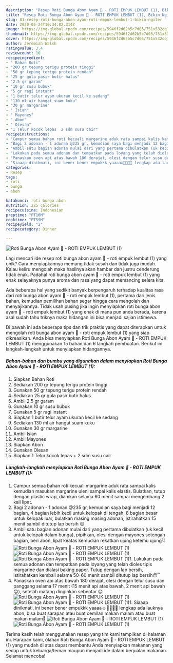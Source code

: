 ```yaml
---
description: "Resep Roti Bunga Abon Ayam 🌸 - ROTI EMPUK LEMBUT (1), Bikin Ngiler"
title: "Resep Roti Bunga Abon Ayam 🌸 - ROTI EMPUK LEMBUT (1), Bikin Ngiler"
slug: 81-resep-roti-bunga-abon-ayam-roti-empuk-lembut-1-bikin-ngiler
date: 2020-05-24T10:34:02.314Z
image: https://img-global.cpcdn.com/recipes/5946f2d62b5c7d05/751x532cq70/roti-bunga-abon-ayam-🌸-roti-empuk-lembut-1-foto-resep-utama.jpg
thumbnail: https://img-global.cpcdn.com/recipes/5946f2d62b5c7d05/751x532cq70/roti-bunga-abon-ayam-🌸-roti-empuk-lembut-1-foto-resep-utama.jpg
cover: https://img-global.cpcdn.com/recipes/5946f2d62b5c7d05/751x532cq70/roti-bunga-abon-ayam-🌸-roti-empuk-lembut-1-foto-resep-utama.jpg
author: Jeremiah Walsh
ratingvalue: 3.4
reviewcount: 10
recipeingredient:
- " Bahan Roti"
- "200 gr tepung terigu protein tinggi"
- "50 gr tepung terigu protein rendah"
- "25 gr gula pasir butir halus"
- "2.5 gr garam"
- "10 gr susu bubuk"
- "5 gr ragi instant"
- "1 butir telur ayam ukuran kecil ke sedang"
- "130 ml air hangat suam kuku"
- "30 gr margarine"
- " Isian"
- " Mayones"
- " Abon"
- " Olesan"
- "1 Telur kocok lepas  2 sdm susu cair"
recipeinstructions:
- "Campur semua bahan roti kecuali margarine aduk rata sampai kalis kemudian masukan margarine uleni sampai kalis elastis. Bulatkan, tutup dengan plastic wrap, diamkan selama 60 menit sampai mengembang 2 kali lipat."
- "Bagi 2 adonan - 1 adonan @235 gr, kemudian saya bagi menjadi 12 bagian, 4 bagian lebih kecil untuk kelopak di tengah, 8 bagian besar untuk kelopak luar, bulatkan masing masing adonan, istirahatkan 15 menit sambil ditutup lap bersih 😊"
- "Ambil satu bagian adonan mulai dari yang pertama dibulatkan (uk kecil untuk kelopak dalam bunga), pipihkan, olesi dengan mayones setengah bagian, beri abon, lipat keatas kemudian rekatkan ujung ketemu ujung👇"
- "Lakukan pada semua adonan dan tempatkan pada loyang yang telah dioles tipis margarine dan dialasi baking paper. Tutup dengan lap bersih, istirahatkan kembali selama 50-60 menit sambil ditutup lap bersih😴"
- "Panaskan oven api atas bawah 180 derajat, olesi dengan telur susu dan panggang selama 17 menit (15 menit api atas bawah, 2 menit api bawah😊), setelah matang dinginkan sebentar 😍"
- "Siaaap dinikmati, ini bener bener empukkk yaaaa☺️🤩🤩🤩🤩 lengkap ada lauknya abon, bisa buat sarapan atau buat cemilan makan malam atau buat makan malam🤩"
categories:
- Resep
tags:
- roti
- bunga
- abon

katakunci: roti bunga abon 
nutrition: 225 calories
recipecuisine: Indonesian
preptime: "PT10M"
cooktime: "PT59M"
recipeyield: "2"
recipecategory: Dinner

---
```



![Roti Bunga Abon Ayam 🌸 - ROTI EMPUK LEMBUT (1)](https://img-global.cpcdn.com/recipes/5946f2d62b5c7d05/751x532cq70/roti-bunga-abon-ayam-🌸-roti-empuk-lembut-1-foto-resep-utama.jpg)

Lagi mencari ide resep roti bunga abon ayam 🌸 - roti empuk lembut (1) yang unik? Cara menyiapkannya memang tidak susah dan tidak juga mudah. Kalau keliru mengolah maka hasilnya akan hambar dan justru cenderung tidak enak. Padahal roti bunga abon ayam 🌸 - roti empuk lembut (1) yang enak selayaknya punya aroma dan rasa yang dapat memancing selera kita.



Ada beberapa hal yang sedikit banyak berpengaruh terhadap kualitas rasa dari roti bunga abon ayam 🌸 - roti empuk lembut (1), pertama dari jenis bahan, kemudian pemilihan bahan segar hingga cara mengolah dan menyajikannya. Tidak usah pusing jika ingin menyiapkan roti bunga abon ayam 🌸 - roti empuk lembut (1) yang enak di mana pun anda berada, karena asal sudah tahu triknya maka hidangan ini bisa menjadi sajian istimewa.


Di bawah ini ada beberapa tips dan trik praktis yang dapat diterapkan untuk mengolah roti bunga abon ayam 🌸 - roti empuk lembut (1) yang siap dikreasikan. Anda bisa menyiapkan Roti Bunga Abon Ayam 🌸 - ROTI EMPUK LEMBUT (1) menggunakan 15 bahan dan 6 langkah pembuatan. Berikut ini langkah-langkah untuk menyiapkan hidangannya.

<!--inarticleads1-->

##### Bahan-bahan dan bumbu yang digunakan dalam menyiapkan Roti Bunga Abon Ayam 🌸 - ROTI EMPUK LEMBUT (1):

1. Siapkan  Bahan Roti
1. Sediakan 200 gr tepung terigu protein tinggi
1. Gunakan 50 gr tepung terigu protein rendah
1. Sediakan 25 gr gula pasir butir halus
1. Ambil 2.5 gr garam
1. Gunakan 10 gr susu bubuk
1. Gunakan 5 gr ragi instant
1. Siapkan 1 butir telur ayam ukuran kecil ke sedang
1. Sediakan 130 ml air hangat suam kuku
1. Gunakan 30 gr margarine
1. Ambil  Isian
1. Ambil  Mayones
1. Siapkan  Abon
1. Gunakan  Olesan
1. Siapkan 1 Telur kocok lepas + 2 sdm susu cair




<!--inarticleads2-->

##### Langkah-langkah menyiapkan Roti Bunga Abon Ayam 🌸 - ROTI EMPUK LEMBUT (1):

1. Campur semua bahan roti kecuali margarine aduk rata sampai kalis kemudian masukan margarine uleni sampai kalis elastis. Bulatkan, tutup dengan plastic wrap, diamkan selama 60 menit sampai mengembang 2 kali lipat.
1. Bagi 2 adonan - 1 adonan @235 gr, kemudian saya bagi menjadi 12 bagian, 4 bagian lebih kecil untuk kelopak di tengah, 8 bagian besar untuk kelopak luar, bulatkan masing masing adonan, istirahatkan 15 menit sambil ditutup lap bersih 😊
1. Ambil satu bagian adonan mulai dari yang pertama dibulatkan (uk kecil untuk kelopak dalam bunga), pipihkan, olesi dengan mayones setengah bagian, beri abon, lipat keatas kemudian rekatkan ujung ketemu ujung👇
<img src="//assets-global.cpcdn.com/assets/icons/button_play-2c75c40dde080a61004c1f40b05d8f140eaff45d7e9e6481dc71c63d2e7c4909.png" alt="Roti Bunga Abon Ayam 🌸 - ROTI EMPUK LEMBUT (1)"><img src="//assets-global.cpcdn.com/assets/icons/button_play-2c75c40dde080a61004c1f40b05d8f140eaff45d7e9e6481dc71c63d2e7c4909.png" alt="Roti Bunga Abon Ayam 🌸 - ROTI EMPUK LEMBUT (1)"><img src="//assets-global.cpcdn.com/assets/icons/button_play-2c75c40dde080a61004c1f40b05d8f140eaff45d7e9e6481dc71c63d2e7c4909.png" alt="Roti Bunga Abon Ayam 🌸 - ROTI EMPUK LEMBUT (1)">1. Lakukan pada semua adonan dan tempatkan pada loyang yang telah dioles tipis margarine dan dialasi baking paper. Tutup dengan lap bersih, istirahatkan kembali selama 50-60 menit sambil ditutup lap bersih😴
1. Panaskan oven api atas bawah 180 derajat, olesi dengan telur susu dan panggang selama 17 menit (15 menit api atas bawah, 2 menit api bawah😊), setelah matang dinginkan sebentar 😍
<img src="//assets-global.cpcdn.com/assets/icons/button_play-2c75c40dde080a61004c1f40b05d8f140eaff45d7e9e6481dc71c63d2e7c4909.png" alt="Roti Bunga Abon Ayam 🌸 - ROTI EMPUK LEMBUT (1)"><img src="//assets-global.cpcdn.com/assets/icons/button_play-2c75c40dde080a61004c1f40b05d8f140eaff45d7e9e6481dc71c63d2e7c4909.png" alt="Roti Bunga Abon Ayam 🌸 - ROTI EMPUK LEMBUT (1)">1. Siaaap dinikmati, ini bener bener empukkk yaaaa☺️🤩🤩🤩🤩 lengkap ada lauknya abon, bisa buat sarapan atau buat cemilan makan malam atau buat makan malam🤩
<img src="//assets-global.cpcdn.com/assets/icons/button_play-2c75c40dde080a61004c1f40b05d8f140eaff45d7e9e6481dc71c63d2e7c4909.png" alt="Roti Bunga Abon Ayam 🌸 - ROTI EMPUK LEMBUT (1)"><img src="//assets-global.cpcdn.com/assets/icons/button_play-2c75c40dde080a61004c1f40b05d8f140eaff45d7e9e6481dc71c63d2e7c4909.png" alt="Roti Bunga Abon Ayam 🌸 - ROTI EMPUK LEMBUT (1)">



Terima kasih telah menggunakan resep yang tim kami tampilkan di halaman ini. Harapan kami, olahan Roti Bunga Abon Ayam 🌸 - ROTI EMPUK LEMBUT (1) yang mudah di atas dapat membantu Anda menyiapkan makanan yang sedap untuk keluarga/teman maupun menjadi ide dalam berjualan makanan. Selamat mencoba!
